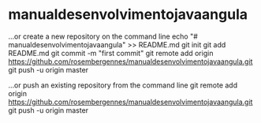 # manualdesenvolvimentojavaangula
…or create a new repository on the command line
echo "# manualdesenvolvimentojavaangula" >> README.md
git init
git add README.md
git commit -m "first commit"
git remote add origin https://github.com/rosembergennes/manualdesenvolvimentojavaangula.git
git push -u origin master

…or push an existing repository from the command line
git remote add origin https://github.com/rosembergennes/manualdesenvolvimentojavaangula.git
git push -u origin master


